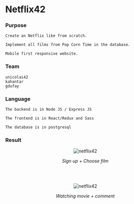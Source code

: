# Netflix42

### Purpose
```
Create an Netflix like from scratch.

Implement all films from Pop Corn Time in the database.

Mobile first responsive website.
```

### Team
```
unicolai42
kahantar
gdufay
```

### Language
```
The backend is in Node JS / Express JS

The frontend is in React/Redux and Sass

The database is in postgresql
```

### Result

<p align='center'><img src="https://media.giphy.com/media/328B3WTbxrvn5HkDIH/giphy.gif" alt='netflix42'/></p>
<p align='center'><i>Sign up + Choose film</i></p>
<br/>
<br/>
<p align='center'><img src="https://media.giphy.com/media/Y4qx3ntmrG9DKovff7/giphy.gif" alt='netflix42'/></p>
<p align='center'><i>Watching movie + comment</i></p>
<br/>
